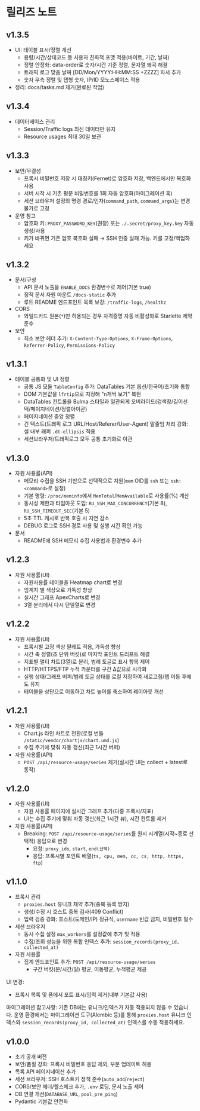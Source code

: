 # 릴리즈 노트

## v1.3.5
- UI: 테이블 표시/정렬 개선
  - 용량/시간/상태코드 등 사용자 친화적 포맷 적용(바이트, 기간, 날짜)
  - 정렬 안정화: data-order로 숫자/시간 기준 정렬, 문자열 왜곡 해결
  - 트래픽 로그 맞춤 날짜 [DD/Mon/YYYY:HH:MM:SS +ZZZZ] 파서 추가
  - 숫자 우측 정렬 및 탭형 숫자, IP/ID 모노스페이스 적용
- 정리: docs/tasks.md 제거(완료된 작업)

## v1.3.4
- 데이터베이스 관리
  - Session/Traffic logs 최신 데이터만 유지
  - Resource usages 최대 30일 보관

## v1.3.3
- 보안/무결성
  - 프록시 비밀번호 저장 시 대칭키(Fernet)로 암호화 저장, 백엔드에서만 복호화 사용
  - 서버 시작 시 기존 평문 비밀번호를 1회 자동 암호화(마이그레이션 훅)
  - 세션 브라우저 설정의 명령 경로/인자(`command_path`, `command_args`)는 변경 불가로 고정
- 운영 참고
  - 암호화 키: `PROXY_PASSWORD_KEY`(권장) 또는 `./.secret/proxy_key.key` 자동 생성/사용
  - 키가 바뀌면 기존 암호 복호화 실패 → SSH 인증 실패 가능. 키를 고정/백업하세요

## v1.3.2
- 문서/구성
  - API 문서 노출을 `ENABLE_DOCS` 환경변수로 제어(기본 true)
  - 정적 문서 자원 마운트 `/docs-static` 추가
  - 루트 README 엔드포인트 목록 보강: `/traffic-logs`, `/healthz`
- CORS
  - 와일드카드 원본(`*`)만 허용되는 경우 자격증명 자동 비활성화로 Starlette 제약 준수
- 보안
  - 최소 보안 헤더 추가: `X-Content-Type-Options`, `X-Frame-Options`, `Referrer-Policy`, `Permissions-Policy`

## v1.3.1
- 테이블 공통화 및 UI 정렬
  - 공통 JS 모듈 `TableConfig` 추가: DataTables 기본 옵션/한국어/초기화 통합
  - DOM 기본값을 `lfrtip`으로 지정해 "n개씩 보기" 복원
  - DataTables 컨트롤을 Bulma 스타일과 일관되게 오버라이드(검색창/길이선택/페이지네이션/정렬아이콘)
  - 페이지네이션 중앙 정렬
  - 긴 텍스트(트래픽 로그 URL/Host/Referer/User-Agent) 말줄임 처리 강화: 셀 내부 래퍼 `.dt-ellipsis` 적용
  - 세션브라우저/트래픽로그 모두 공통 초기화로 이관

## v1.3.0
- 자원 사용률(API)
  - 메모리 수집을 SSH 기반으로 선택적으로 지원(`mem` OID를 `ssh` 또는 `ssh:<command>`로 설정)
  - 기본 명령: `/proc/meminfo`에서 `MemTotal`/`MemAvailable`로 사용률(%) 계산
  - 동시성 제한과 타임아웃 도입: `RU_SSH_MAX_CONCURRENCY`(기본 8), `RU_SSH_TIMEOUT_SEC`(기본 5)
  - 5초 TTL 캐시로 반복 호출 시 지연 감소
  - DEBUG 로그로 SSH 경로 사용 및 실행 시간 확인 가능
- 문서
  - README에 SSH 메모리 수집 사용법과 환경변수 추가

## v1.2.3
- 자원 사용률(UI)
  - 자원사용률 테이블을 Heatmap chart로 변경
  - 임계치 별 색상으로 가독성 향상
  - 실시간 그래프 ApexCharts로 변경
  - 3열 분리에서 다시 단일열로 변경

## v1.2.2
- 자원 사용률(UI)
  - 프록시별 고정 색상 팔레트 적용, 가독성 향상
  - 시간 축 정렬(초 단위 버킷)로 마지막 포인트 드리프트 해결
  - 지표별 멀티 차트(3열)로 분리, 범례 토글로 표시 항목 제어
  - HTTP/HTTPS/FTP 누적 카운터를 구간 Δ값으로 시각화
  - 실행 상태/그래프 버퍼/범례 토글 상태를 로컬 저장하여 새로고침/탭 이동 후에도 유지
  - 테이블을 상단으로 이동하고 차트 높이를 축소하여 레이아웃 개선

## v1.2.1
- 자원 사용률(UI)
  - Chart.js 라인 차트로 전환(로컬 번들 `/static/vendor/chartjs/chart.umd.js`)
  - 수집 주기에 맞춰 자동 갱신(최근 1시간 버퍼)
- 자원 사용률(API)
  - `POST /api/resource-usage/series` 제거(실시간 UI는 collect + latest로 동작)

## v1.2.0
- 자원 사용률(UI)
  - 자원 사용률 페이지에 실시간 그래프 추가(다중 프록시/지표)
  - UI는 수집 주기에 맞춰 자동 갱신(최근 1시간 뷰), 시간 컨트롤 제거
- 자원 사용률(API)
  - Breaking: `POST /api/resource-usage/series`를 원시 시계열(시작~종료 선택적) 응답으로 변경
    - 요청: `proxy_ids`, `start`, `end(선택)`
    - 응답: 프록시별 포인트 배열(`ts, cpu, mem, cc, cs, http, https, ftp`)

## v1.1.0
- 프록시 관리
  - `proxies.host` 유니크 제약 추가(중복 등록 방지)
  - 생성/수정 시 호스트 중복 검사(409 Conflict)
  - 입력 검증 강화: 호스트(도메인/IP) 정규식, `username` 빈값 금지, 비밀번호 필수
- 세션 브라우저
  - 동시 수집 설정 `max_workers`를 설정값에 추가 및 적용
  - 수집/조회 성능을 위한 복합 인덱스 추가: `session_records(proxy_id, collected_at)`
- 자원 사용률
  - 집계 엔드포인트 추가: `POST /api/resource-usage/series`
    - 구간 버킷(분/시간/일) 평균, 이동평균, 누적평균 제공

UI 변경:
- 프록시 목록 및 폼에서 포트 표시/입력 제거(내부 기본값 사용)

마이그레이션 참고사항: 기존 DB에는 유니크/인덱스가 자동 적용되지 않을 수 있습니다. 운영 환경에서는 마이그레이션 도구(Alembic 등)를 통해 `proxies.host` 유니크 인덱스와 `session_records(proxy_id, collected_at)` 인덱스를 수동 적용하세요.

## v1.0.0
- 초기 공개 버전
- 보안/품질 강화: 프록시 비밀번호 응답 제외, 부분 업데이트 허용
- 목록 API 페이지네이션 추가
- 세션 브라우저: SSH 호스트키 정책 준수(`auto_add`/`reject`)
- CORS/보안 헤더/헬스체크 추가, `.env` 로딩, 문서 노출 제어
- DB 연결 개선(`DATABASE_URL`, `pool_pre_ping`)
- Pydantic 기본값 안전화
